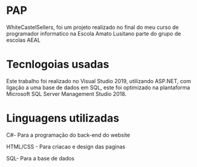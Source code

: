 # PAP
WhiteCastelSellers, foi um projeto realizado no final do meu curso de programador informatico na Escola Amato Lusitano parte do grupo de escolas AEAL 
# Tecnlogoias usadas
Este trabalho foi realizado no Visual Studio 2019, utilizando ASP.NET, com ligação a uma base de dados em SQL, este foi optimizado na plantaforma Microsoft SQL Server Management Studio 2018.
# Linguagens utilizadas
C#- Para a programação do back-end do website

HTML/CSS - Para criacao e design das paginas

SQL- Para a base de dados
